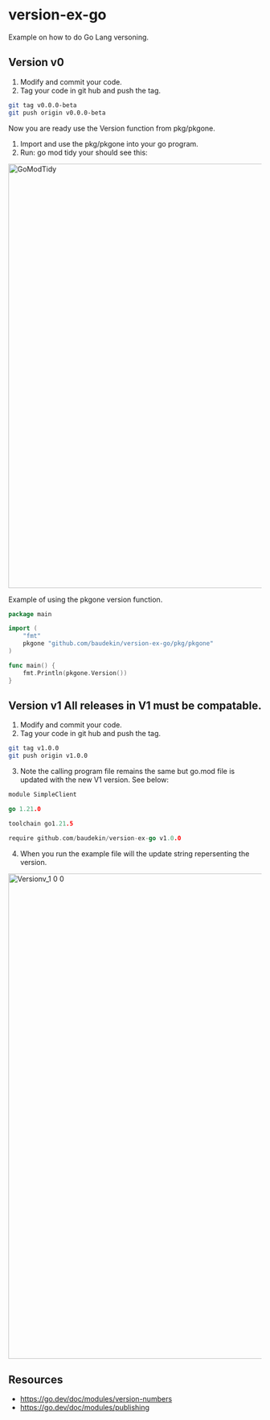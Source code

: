 # version-ex-go
Example on how to do Go Lang versoning.

## Version v0
1. Modify and commit your code.
2. Tag your code in git hub and push the tag.
```bash
git tag v0.0.0-beta
git push origin v0.0.0-beta
```
Now you are ready use the Version function from pkg/pkgone.
1. Import and use the pkg/pkgone into your go program.
2. Run: go mod tidy your should see this: 
<img width="843" alt="GoModTidy" src="https://github.com/baudekin/version-ex-go/assets/585597/08d32555-e73b-486e-bddc-af92b79cbc5a">

Example of using the pkgone version function.
```go
package main

import (
	"fmt"
	pkgone "github.com/baudekin/version-ex-go/pkg/pkgone"
)

func main() {
	fmt.Println(pkgone.Version())
}
```

## Version v1 All releases in V1 must be compatable.
1. Modify and commit your code.
2. Tag your code in git hub and push the tag.
```bash
git tag v1.0.0
git push origin v1.0.0
```
3. Note the calling program file remains the same but go.mod file is updated with the new V1 version. See below:
```go
module SimpleClient

go 1.21.0

toolchain go1.21.5

require github.com/baudekin/version-ex-go v1.0.0
```
4. When you run the example file will the update string repersenting the version.
<img width="964" alt="Versionv_1 0 0" src="https://github.com/baudekin/version-ex-go/assets/585597/c353a580-22b6-457c-94db-6858f105120e">

## Resources
* https://go.dev/doc/modules/version-numbers
* https://go.dev/doc/modules/publishing
